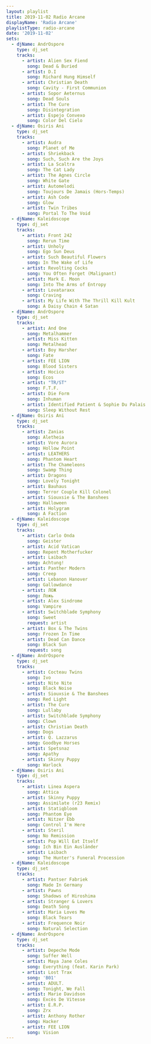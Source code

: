 ```yaml
---
layout: playlist
title: 2019-11-02 Radio Arcane
displayName: 'Radio Arcane'
playlistType: radio-arcane
date: '2019-11-02'
sets:
  - djName: AndrOspore
    type: dj_set
    tracks:
      - artist: Alien Sex Fiend
        song: Dead & Buried
      - artist: D.I
        song: Richard Hung Himself
      - artist: Christian Death
        song: Cavity - First Communion
      - artist: Sopor Aeternus
        song: Dead Souls
      - artist: The Cure
        song: Disintegration
      - artist: Espejo Convexo
        song: Color Del Cielo                    
  - djName: Osiris Ani
    type: dj_set      
    tracks:
      - artist: Audra
        song: Planet of Me
      - artist: Shriekback
        song: Such, Such Are the Joys
      - artist: La Scaltra
        song: The Cat Lady
      - artist: The Agnes Circle
        song: White Gate
      - artist: Automelodi
        song: Toujours De Jamais (Hors-Temps)
      - artist: Ash Code
        song: Glow
      - artist: Twin Tribes
        song: Portal To The Void
  - djName: Kaleidoscope
    type: dj_set
    tracks:
      - artist: Front 242
        song: Rerun Time
      - artist: Unholy
        song: Ego Sun Deus
      - artist: Such Beautiful Flowers
        song: In The Wake of Life
      - artist: Revolting Cocks
        song: You Often Forget (Malignant)
      - artist: Mark E. Moon
        song: Into The Arms of Entropy
      - artist: Lovataraxx
        song: Craving
      - artist: My Life With The Thrill Kill Kult
        song: A Daisy Chain 4 Satan
  - djName: AndrOspore
    type: dj_set
    tracks:
      - artist: And One
        song: Metalhammer
      - artist: Miss Kitten
        song: Metalhead
      - artist: Boy Harsher
        song: Fate
      - artist: FEE LION
        song: Blood Sisters
      - artist: Hocico
        song: Ecos
      - artist: "TR/ST"
        song: F.T.F.
      - artist: Die Form
        song: Inhuman
      - artist: Identified Patient & Sophie Du Palais
        song: Sleep Without Rest
  - djName: Osiris Ani
    type: dj_set
    tracks:
      - artist: Zanias
        song: Aletheia
      - artist: Vore Aurora
        song: Hollow Point
      - artist: LEATHERS
        song: Phantom Heart
      - artist: The Chameleons
        song: Swamp Thing
      - artist: Dragons
        song: Lovely Tonight
      - artist: Bauhaus
        song: Terror Couple Kill Colonel
      - artist: Siouxsie & The Banshees
        song: Halloween
      - artist: Holygram
        song: A Faction
  - djName: Kaleidoscope
    type: dj_set
    tracks:
      - artist: Carlo Onda
        song: Geister
      - artist: Acid Vatican
        song: Repent Motherfucker
      - artist: Laibach
        song: Achtung!
      - artist: Panther Modern
        song: Creep
      - artist: Lebanon Hanover
        song: Gallowdance
      - artist: ЛОЖ
        song: Ложь
      - artist: Alex Sindrome
        song: Vampire
      - artist: Switchblade Symphony
        song: Sweet
        request: artist
      - artist: Box & The Twins
        song: Frozen In Time
      - artist: Dead Can Dance
        song: Black Sun
        request: song
  - djName: AndrOspore
    type: dj_set
    tracks:
      - artist: Cocteau Twins
        song: Ivo
      - artist: Nite Nite
        song: Black Noise
      - artist: Siouxsie & The Banshees
        song: Red Light
      - artist: The Cure
        song: Lullaby
      - artist: Switchblade Symphony
        song: Clown
      - artist: Christian Death
        song: Dogs
      - artist: Q. Lazzarus
        song: Goodbye Horses
      - artist: Spetsnaz
        song: Apathy
      - artist: Skinny Puppy
        song: Warlock
  - djName: Osiris Ani
    type: dj_set
    tracks:
      - artist: Linea Aspera
        song: Attica
      - artist: Skinny Puppy
        song: Assimilate (r23 Remix)
      - artist: Statiqbloom
        song: Phantom Eye
      - artist: Nitzer Ebb
        song: Control I'm Here
      - artist: Steril
        song: No Remission
      - artist: Pop Will Eat Itself
        song: Ich Bin Ein Ausländer
      - artist: Laibach
        song: The Hunter's Funeral Procession
  - djName: Kaleidoscope
    type: dj_set
    tracks:
      - artist: Pantser Fabriek
        song: Made In Germany
      - artist: Pawns
        song: Shadows of Hiroshima
      - artist: Stranger & Lovers
        song: Death Song
      - artist: Maria Loves Me
        song: Black Tears
      - artist: Frequence Noir
        song: Natural Selection
  - djName: AndrOspore
    type: dj_set
    tracks:
      - artist: Depeche Mode
        song: Suffer Well
      - artist: Maya Jane Coles
        song: Everything (feat. Karin Park)
      - artist: Lost Trax
        song: 'B01'
      - artist: ADULT.
        song: Tonight, We Fall
      - artist: Marie Davidson
        song: Excès De Vitesse
      - artist: E.R.P.
        song: Zrx
      - artist: Anthony Rother
        song: Hacker
      - artist: FEE LION
        song: Vision
---
```

